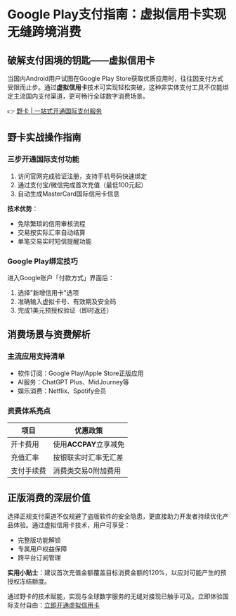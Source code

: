 # Google Play支付指南：虚拟信用卡实现无缝跨境消费

## 破解支付困境的钥匙——虚拟信用卡
当国内Android用户试图在Google Play Store获取优质应用时，往往因支付方式受限而止步。通过**虚拟信用卡**技术可实现轻松突破，这种非实体支付工具不仅能绑定主流国内支付渠道，更可畅行全球数字消费场景。

👉 [野卡 | 一站式开通国际支付服务](https://bbtdd.com/yeka)

## 野卡实战操作指南
### 三步开通国际支付功能
1. 访问官网完成验证注册，支持手机号码快速绑定  
2. 通过支付宝/微信完成首次充值（最低100元起）  
3. 自动生成MasterCard国际信用卡信息

**技术优势**：
- 免除繁琐的信用审核流程
- 交易按实际汇率自动结算
- 单笔交易实时短信提醒功能

### Google Play绑定技巧
进入Google账户「付款方式」界面后：
1. 选择"新增信用卡"选项  
2. 准确输入虚拟卡号、有效期及安全码  
3. 完成1美元预授权验证（即时返还）

## 消费场景与资费解析
### 主流应用支持清单
- 软件订阅：Google Play/Apple Store正版应用
- AI服务：ChatGPT Plus、MidJourney等
- 娱乐消费：Netflix、Spotify会员

### 资费体系亮点
| 项目        | 优惠政策                  |
|-------------|-------------------------|
| 开卡费用    | 使用**ACCPAY**立享减免    |
| 充值汇率    | 按银联实时汇率无汇差      |
| 支付手续费  | 消费类交易0附加费用       |

## 正版消费的深层价值
选择正规支付渠道不仅规避了盗版软件的安全隐患，更直接助力开发者持续优化产品体验。通过虚拟信用卡技术，用户可享受：
- 完整版功能解锁
- 专属用户权益保障
- 跨平台订阅管理

**实用小贴士**：建议首次充值金额覆盖目标消费金额的120%，以应对可能产生的预授权冻结额度。

通过野卡的技术赋能，实现与全球数字服务的无缝对接现已触手可及。立即体验国际支付自由：[立即开通虚拟信用卡](https://bbtdd.com/yeka)